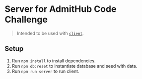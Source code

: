 # Server for AdmitHub Code Challenge

> Intended to be used with [`client`](../client/README.md).

## Setup

1. Run `npm install` to install dependencies.
2. Run `npm db:reset` to instantiate database and seed with data.
3. Run `npm run server` to run client.
